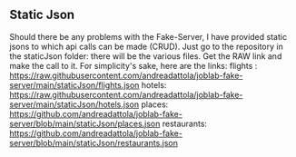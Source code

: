 ## Static Json

Should there be any problems with the Fake-Server, I have provided static jsons to which api calls can be made (CRUD). 
Just go to the repository in the staticJson folder:
there will be the various files. Get the RAW link and make the call to it. 
For simplicity's sake, here are the links: 
flights : https://raw.githubusercontent.com/andreadattola/joblab-fake-server/main/staticJson/flights.json
hotels: https://raw.githubusercontent.com/andreadattola/joblab-fake-server/main/staticJson/hotels.json
places: https://github.com/andreadattola/joblab-fake-server/blob/main/staticJson/places.json
restaurants: https://github.com/andreadattola/joblab-fake-server/blob/main/staticJson/restaurants.json